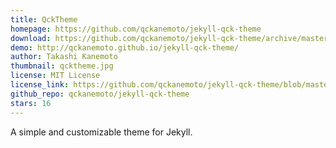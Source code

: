 ```yaml
---
title: QckTheme
homepage: https://github.com/qckanemoto/jekyll-qck-theme
download: https://github.com/qckanemoto/jekyll-qck-theme/archive/master.zip
demo: http://qckanemoto.github.io/jekyll-qck-theme/
author: Takashi Kanemoto
thumbnail: qcktheme.jpg
license: MIT License
license_link: https://github.com/qckanemoto/jekyll-qck-theme/blob/master/LICENSE
github_repo: qckanemoto/jekyll-qck-theme
stars: 16
---
```


A simple and customizable theme for Jekyll.
